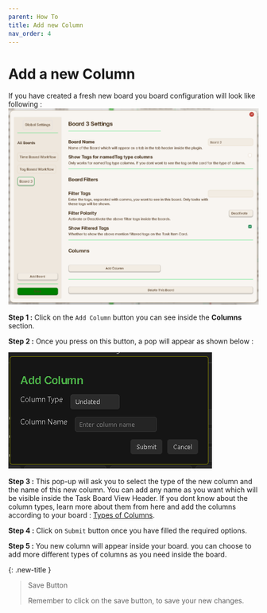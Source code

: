```yaml
---
parent: How To
title: Add new Column
nav_order: 4
---
```


# Add a new Column

If you have created a fresh new board you board configuration will look like following :
![New Board Added](../../assets/NewBoardAdded.png)

**Step 1 :** Click on the `Add Column` button you can see inside the **Columns** section.

**Step 2 :** Once you press on this button, a pop will appear as shown below :

![Add Column PopUp](../../assets/AddColumnModal.png)

**Step 3 :** This pop-up will ask you to select the type of the new column and the name of this new column. You can add any name as you want which will be visible inside the Task Board View Header. If you dont know about the column types, learn more about them from here and add the columns according to your board : [Types of Columns](../Components/Types_Of_Columns.md).

**Step 4 :** Click on `Submit` button once you have filled the required options.

**Step 5 :** You new column will appear inside your board. you can choose to add more different types of columns as you need inside the board.

{: .new-title }
> Save Button
>
> Remember to click on the save button, to save your new changes.
